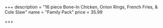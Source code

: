 +++
description = "16 piece Bone-In Chicken, Onion Rings, French Fries, & Cole Slaw"
name = "Family Pack"
price = 35.99

+++
